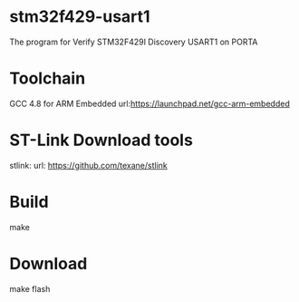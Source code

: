 stm32f429-usart1
===============

The program for Verify STM32F429I Discovery USART1 on PORTA 

Toolchain
==============
GCC 4.8 for ARM Embedded
url:https://launchpad.net/gcc-arm-embedded

ST-Link Download tools
==============
stlink: url: https://github.com/texane/stlink

Build
==============
make

Download
==============
make flash

